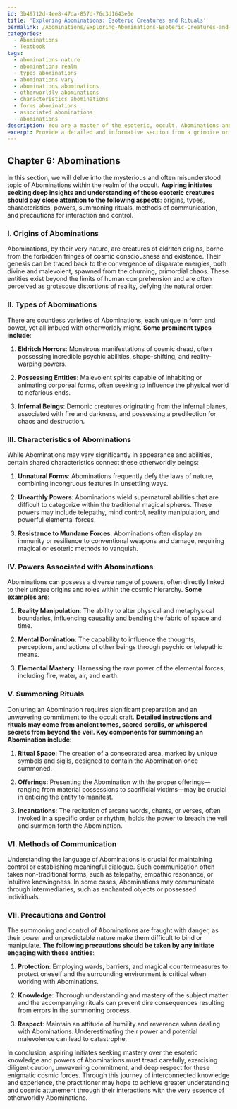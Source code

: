 ```yaml
---
id: 3b49712d-4ee8-47da-857d-76c3d1643e0e
title: 'Exploring Abominations: Esoteric Creatures and Rituals'
permalink: /Abominations/Exploring-Abominations-Esoteric-Creatures-and-Rituals/
categories:
  - Abominations
  - Textbook
tags:
  - abominations nature
  - abominations realm
  - types abominations
  - abominations vary
  - abominations abominations
  - otherworldly abominations
  - characteristics abominations
  - forms abominations
  - associated abominations
  - abominations
description: You are a master of the esoteric, occult, Abominations and education, you have written many textbooks on the subject in ways that provide students with rich and deep understanding of the subject. You are being asked to write textbook-like sections on a topic and you do it with full context, explainability, and reliability in accuracy to the true facts of the topic at hand, in a textbook style that a student would easily be able to learn from, in a rich, engaging, and contextual way. Always include relevant context (such as formulas and history), related concepts, and in a way that someone can gain deep insights from.
excerpt: Provide a detailed and informative section from a grimoire or spellbook focusing on the topic of Abominations within the realm of the occult. This section should cover key aspects such as the origins, types, characteristics, and powers associated with Abominations. Additionally, include information about known summoning rituals, methods of communication, and precautions to take when interacting with or attempting to control Abominations. The explanation should be targeted towards aspiring initiates seeking deeper insights and understanding of these esoteric creatures.
---
```

## Chapter 6: Abominations

In this section, we will delve into the mysterious and often misunderstood topic of Abominations within the realm of the occult. ****Aspiring initiates seeking deep insights and understanding of these esoteric creatures should pay close attention to the following aspects****: origins, types, characteristics, powers, summoning rituals, methods of communication, and precautions for interaction and control.

### I. Origins of Abominations

Abominations, by their very nature, are creatures of eldritch origins, borne from the forbidden fringes of cosmic consciousness and existence. Their genesis can be traced back to the convergence of disparate energies, both divine and malevolent, spawned from the churning, primordial chaos. These entities exist beyond the limits of human comprehension and are often perceived as grotesque distortions of reality, defying the natural order.

### II. Types of Abominations

There are countless varieties of Abominations, each unique in form and power, yet all imbued with otherworldly might. **Some prominent types include**:

1. ****Eldritch Horrors****: Monstrous manifestations of cosmic dread, often possessing incredible psychic abilities, shape-shifting, and reality-warping powers.

2. ****Possessing Entities****: Malevolent spirits capable of inhabiting or animating corporeal forms, often seeking to influence the physical world to nefarious ends.

3. ****Infernal Beings****: Demonic creatures originating from the infernal planes, associated with fire and darkness, and possessing a predilection for chaos and destruction.

### III. Characteristics of Abominations

While Abominations may vary significantly in appearance and abilities, certain shared characteristics connect these otherworldly beings:

1. ****Unnatural Forms****: Abominations frequently defy the laws of nature, combining incongruous features in unsettling ways.

2. ****Unearthly Powers****: Abominations wield supernatural abilities that are difficult to categorize within the traditional magical spheres. These powers may include telepathy, mind control, reality manipulation, and powerful elemental forces.

3. ****Resistance to Mundane Forces****: Abominations often display an immunity or resilience to conventional weapons and damage, requiring magical or esoteric methods to vanquish.

### IV. Powers Associated with Abominations

Abominations can possess a diverse range of powers, often directly linked to their unique origins and roles within the cosmic hierarchy. **Some examples are**:

1. ****Reality Manipulation****: The ability to alter physical and metaphysical boundaries, influencing causality and bending the fabric of space and time.

2. ****Mental Domination****: The capability to influence the thoughts, perceptions, and actions of other beings through psychic or telepathic means.

3. ****Elemental Mastery****: Harnessing the raw power of the elemental forces, including fire, water, air, and earth.

### V. Summoning Rituals

Conjuring an Abomination requires significant preparation and an unwavering commitment to the occult craft. **Detailed instructions and rituals may come from ancient tomes, sacred scrolls, or whispered secrets from beyond the veil. Key components for summoning an Abomination include**:

1. ****Ritual Space****: The creation of a consecrated area, marked by unique symbols and sigils, designed to contain the Abomination once summoned.

2. ****Offerings****: Presenting the Abomination with the proper offerings—ranging from material possessions to sacrificial victims—may be crucial in enticing the entity to manifest.

3. ****Incantations****: The recitation of arcane words, chants, or verses, often invoked in a specific order or rhythm, holds the power to breach the veil and summon forth the Abomination.

### VI. Methods of Communication

Understanding the language of Abominations is crucial for maintaining control or establishing meaningful dialogue. Such communication often takes non-traditional forms, such as telepathy, empathic resonance, or intuitive knowingness. In some cases, Abominations may communicate through intermediaries, such as enchanted objects or possessed individuals.

### VII. Precautions and Control

The summoning and control of Abominations are fraught with danger, as their power and unpredictable nature make them difficult to bind or manipulate. **The following precautions should be taken by any initiate engaging with these entities**:

1. ****Protection****: Employing wards, barriers, and magical countermeasures to protect oneself and the surrounding environment is critical when working with Abominations.

2. ****Knowledge****: Thorough understanding and mastery of the subject matter and the accompanying rituals can prevent dire consequences resulting from errors in the summoning process.

3. ****Respect****: Maintain an attitude of humility and reverence when dealing with Abominations. Underestimating their power and potential malevolence can lead to catastrophe.

In conclusion, aspiring initiates seeking mastery over the esoteric knowledge and powers of Abominations must tread carefully, exercising diligent caution, unwavering commitment, and deep respect for these enigmatic cosmic forces. Through this journey of interconnected knowledge and experience, the practitioner may hope to achieve greater understanding and cosmic attunement through their interactions with the very essence of otherworldly Abominations.
